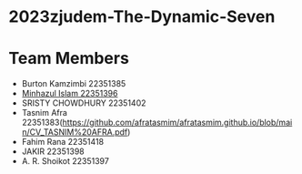 # 2023zjudem-The-Dynamic-Seven

# Team Members 
* Burton Kamzimbi 22351385
* [Minhazul Islam 22351396](https://minhazul249602.github.io/cv/)
* SRISTY CHOWDHURY 22351402
* Tasnim Afra 22351383(https://github.com/afratasmim/afratasmim.github.io/blob/main/CV_TASNIM%20AFRA.pdf)
* Fahim Rana 22351418
* JAKIR 22351398
* A. R. Shoikot 22351397

